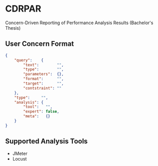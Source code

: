 # CDRPAR
Concern-Driven Reporting of Performance Analysis Results (Bachelor's Thesis)

## User Concern Format

```json
{
    "query":    {
        "text":        "",
        "type":        "",
        "parameters":  {},
        "format":      "",
        "target":      "",
        "contstraint": ""
    },
    "type":     "",
    "analysis": {
        "tool":   "",
        "expert": false,
        "meta":   {}
    }
}
```

## Supported Analysis Tools

- JMeter
- Locust
